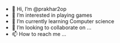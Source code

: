 - 👋 Hi, I’m @prakhar2op
- 👀 I’m interested in playing games 
- 🌱 I’m currently learning Computer science 
- 💞️ I’m looking to collaborate on ...
- 📫 How to reach me ...

<!---
prakhar2op/prakhar2op is a ✨ special ✨ repository because its `README.md` (this file) appears on your GitHub profile.
You can click the Preview link to take a look at your changes.
--->
